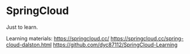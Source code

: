 # SpringCloud
Just to learn.

Learning materials:
https://springcloud.cc/
https://springcloud.cc/spring-cloud-dalston.html
https://github.com/dyc87112/SpringCloud-Learning